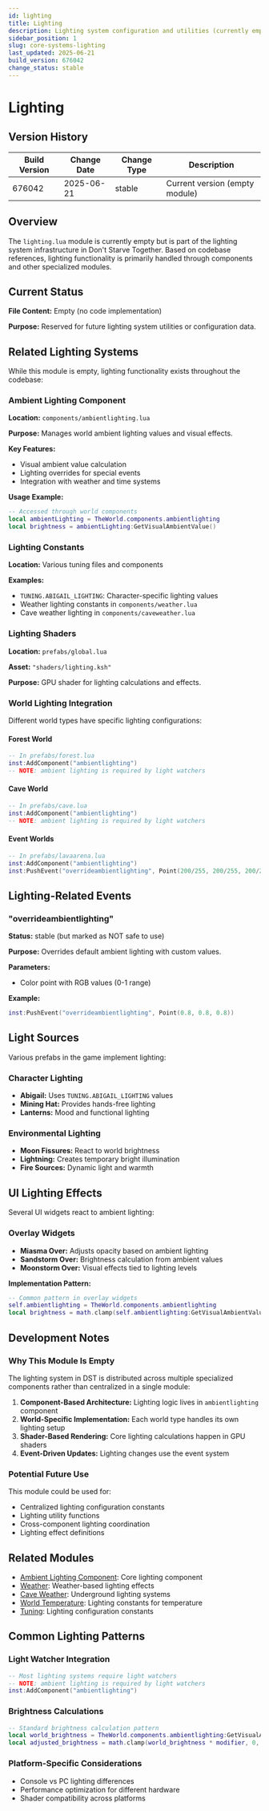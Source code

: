 ```yaml
---
id: lighting
title: Lighting
description: Lighting system configuration and utilities (currently empty module)
sidebar_position: 1
slug: core-systems-lighting
last_updated: 2025-06-21
build_version: 676042
change_status: stable
---
```


# Lighting

## Version History
| Build Version | Change Date | Change Type | Description |
|---|----|----|----|
| 676042 | 2025-06-21 | stable | Current version (empty module) |

## Overview

The `lighting.lua` module is currently empty but is part of the lighting system infrastructure in Don't Starve Together. Based on codebase references, lighting functionality is primarily handled through components and other specialized modules.

## Current Status

**File Content:** Empty (no code implementation)

**Purpose:** Reserved for future lighting system utilities or configuration data.

## Related Lighting Systems

While this module is empty, lighting functionality exists throughout the codebase:

### Ambient Lighting Component

**Location:** `components/ambientlighting.lua`

**Purpose:** Manages world ambient lighting values and visual effects.

**Key Features:**
- Visual ambient value calculation
- Lighting overrides for special events
- Integration with weather and time systems

**Usage Example:**
```lua
-- Accessed through world components
local ambientLighting = TheWorld.components.ambientlighting
local brightness = ambientLighting:GetVisualAmbientValue()
```

### Lighting Constants

**Location:** Various tuning files and components

**Examples:**
- `TUNING.ABIGAIL_LIGHTING`: Character-specific lighting values
- Weather lighting constants in `components/weather.lua`
- Cave weather lighting in `components/caveweather.lua`

### Lighting Shaders

**Location:** `prefabs/global.lua`

**Asset:** `"shaders/lighting.ksh"`

**Purpose:** GPU shader for lighting calculations and effects.

### World Lighting Integration

Different world types have specific lighting configurations:

#### Forest World
```lua
-- In prefabs/forest.lua
inst:AddComponent("ambientlighting")
-- NOTE: ambient lighting is required by light watchers
```

#### Cave World
```lua
-- In prefabs/cave.lua  
inst:AddComponent("ambientlighting")
-- NOTE: ambient lighting is required by light watchers
```

#### Event Worlds
```lua
-- In prefabs/lavaarena.lua
inst:AddComponent("ambientlighting")
inst:PushEvent("overrideambientlighting", Point(200/255, 200/255, 200/255))
```

## Lighting-Related Events

### "overrideambientlighting"

**Status:** stable (but marked as NOT safe to use)

**Purpose:** Overrides default ambient lighting with custom values.

**Parameters:**
- Color point with RGB values (0-1 range)

**Example:**
```lua
inst:PushEvent("overrideambientlighting", Point(0.8, 0.8, 0.8))
```

## Light Sources

Various prefabs in the game implement lighting:

### Character Lighting
- **Abigail:** Uses `TUNING.ABIGAIL_LIGHTING` values
- **Mining Hat:** Provides hands-free lighting
- **Lanterns:** Mood and functional lighting

### Environmental Lighting
- **Moon Fissures:** React to world brightness
- **Lightning:** Creates temporary bright illumination
- **Fire Sources:** Dynamic light and warmth

## UI Lighting Effects

Several UI widgets react to ambient lighting:

### Overlay Widgets
- **Miasma Over:** Adjusts opacity based on ambient lighting
- **Sandstorm Over:** Brightness calculation from ambient values  
- **Moonstorm Over:** Visual effects tied to lighting levels

**Implementation Pattern:**
```lua
-- Common pattern in overlay widgets
self.ambientlighting = TheWorld.components.ambientlighting
local brightness = math.clamp(self.ambientlighting:GetVisualAmbientValue() * 1.4, 0, 1)
```

## Development Notes

### Why This Module Is Empty

The lighting system in DST is distributed across multiple specialized components rather than centralized in a single module:

1. **Component-Based Architecture:** Lighting logic lives in `ambientlighting` component
2. **World-Specific Implementation:** Each world type handles its own lighting setup
3. **Shader-Based Rendering:** Core lighting calculations happen in GPU shaders
4. **Event-Driven Updates:** Lighting changes use the event system

### Potential Future Use

This module could be used for:
- Centralized lighting configuration constants
- Lighting utility functions
- Cross-component lighting coordination
- Lighting effect definitions

## Related Modules

- [Ambient Lighting Component](../components/ambientlighting.md): Core lighting component
- [Weather](./weather.md): Weather-based lighting effects
- [Cave Weather](../components/caveweather.md): Underground lighting systems
- [World Temperature](../components/worldtemperature.md): Lighting constants for temperature
- [Tuning](./tuning.md): Lighting configuration constants

## Common Lighting Patterns

### Light Watcher Integration
```lua
-- Most lighting systems require light watchers
-- NOTE: ambient lighting is required by light watchers
inst:AddComponent("ambientlighting")
```

### Brightness Calculations
```lua
-- Standard brightness calculation pattern
local world_brightness = TheWorld.components.ambientlighting:GetVisualAmbientValue()
local adjusted_brightness = math.clamp(world_brightness * modifier, 0, 1)
```

### Platform-Specific Considerations
- Console vs PC lighting differences
- Performance optimization for different hardware
- Shader compatibility across platforms

